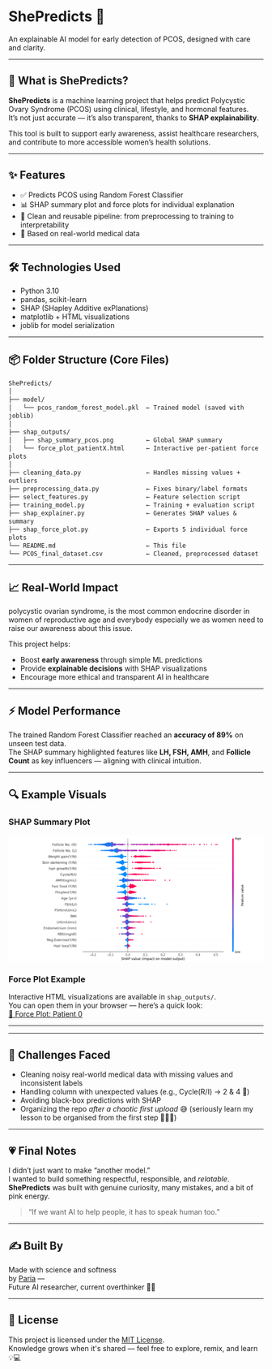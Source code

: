 # ShePredicts 💫  
An explainable AI model for early detection of PCOS, designed with care and clarity.

---

## 🧠 What is ShePredicts?

**ShePredicts** is a machine learning project that helps predict Polycystic Ovary Syndrome (PCOS) using clinical, lifestyle, and hormonal features.  
It’s not just accurate — it’s also transparent, thanks to **SHAP explainability**.

This tool is built to support early awareness, assist healthcare researchers, and contribute to more accessible women’s health solutions.

---

## ✨ Features

- ✅ Predicts PCOS using Random Forest Classifier
- 📊 SHAP summary plot and force plots for individual explanation
- 📁 Clean and reusable pipeline: from preprocessing to training to interpretability
- 🧠 Based on real-world medical data


---

## 🛠️ Technologies Used

- Python 3.10  
- pandas, scikit-learn  
- SHAP (SHapley Additive exPlanations)  
- matplotlib + HTML visualizations  
- joblib for model serialization

---

## 📦 Folder Structure (Core Files)

```
ShePredicts/
│
├── model/
│   └── pcos_random_forest_model.pkl  ← Trained model (saved with joblib)
│
├── shap_outputs/
│   ├── shap_summary_pcos.png         ← Global SHAP summary
│   └── force_plot_patientX.html      ← Interactive per-patient force plots
│
├── cleaning_data.py                  ← Handles missing values + outliers
├── preprocessing_data.py             ← Fixes binary/label formats
├── select_features.py                ← Feature selection script
├── training_model.py                 ← Training + evaluation script
├── shap_explainer.py                 ← Generates SHAP values & summary
├── shap_force_plot.py                ← Exports 5 individual force plots
└── README.md                         ← This file
└── PCOS_final_dataset.csv            ← Cleaned, preprocessed dataset
```

---

## 📈 Real-World Impact

polycystic ovarian syndrome, is the most common endocrine disorder in women of reproductive age and everybody especially we as women need to raise our awareness about this issue.

This project helps:

- Boost **early awareness** through simple ML predictions  
- Provide **explainable decisions** with SHAP visualizations  
- Encourage more ethical and transparent AI in healthcare

---

## ⚡ Model Performance

The trained Random Forest Classifier reached an **accuracy of 89%** on unseen test data.  
The SHAP summary highlighted features like **LH, FSH, AMH**, and **Follicle Count** as key influencers — aligning with clinical intuition.


---

## 🔍 Example Visuals

### SHAP Summary Plot  
<img src="shap_outputs/shap_summary_pcos.png" width="700">

### Force Plot Example  
Interactive HTML visualizations are available in `shap_outputs/`.  
You can open them in your browser — here’s a quick look:  
<a href="shap_outputs/force_plot_patient0.html">🧬 Force Plot: Patient 0</a>

---
---

## 🚧 Challenges Faced

- Cleaning noisy real-world medical data with missing values and inconsistent labels  
- Handling column with unexpected values (e.g., Cycle(R/I) → 2 & 4 🤨)
- Avoiding black-box predictions with SHAP  
- Organizing the repo *after a chaotic first upload* 😅 (seriously learn my lesson to be organised from the first step 🚶🏻‍♀️)

---

## 💗 Final Notes

I didn’t just want to make “another model.”  
I wanted to build something respectful, responsible, and *relatable*.  
**ShePredicts** was built with genuine curiosity, many mistakes, and a bit of pink energy.

> “If we want AI to help people, it has to speak human too.”

---

## ✍️ Built By

Made with science and softness  
by [Paria](https://github.com/buildwithparia) —  
Future AI researcher, current overthinker 💭✨

---

## 🧠 License

This project is licensed under the [MIT License](./LICENSE).  
Knowledge grows when it's shared — feel free to explore, remix, and learn 💡💻

